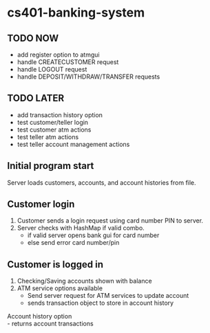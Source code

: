 # cs401-banking-system

## TODO NOW
- add register option to atmgui
- handle CREATECUSTOMER request
- handle LOGOUT request
- handle DEPOSIT/WITHDRAW/TRANSFER requests

## TODO LATER
- add transaction history option
- test customer/teller login
- test customer atm actions
- test teller atm actions
- test teller account management actions

## Initial program start
Server loads customers, accounts, and account histories from file.

## Customer login
1. Customer sends a login request using card number PIN to server.  
2. Server checks with HashMap if valid combo.  
	- if valid server opens bank gui for card number
	- else send error card number/pin

## Customer is logged in
1. Checking/Saving accounts shown with balance  
2. ATM service options available  
	- Send server request for ATM services to update account  
	- sends transaction object to store in account history
	
Account history option  
	- returns account transactions
